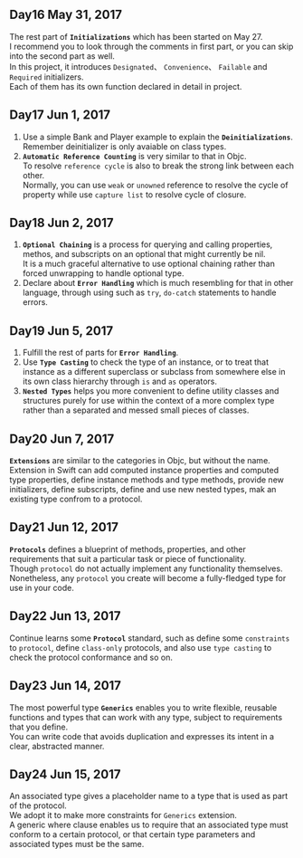 ## Day16 May 31, 2017
The rest part of **`Initializations`** which has been started on May 27.  
I recommend you to look through the comments in first part, or you can skip into
the second part as well.  
In this project, it introduces `Designated`、 `Convenience`、 `Failable` and `Required` initializers.   
Each of them has its own function declared in detail in project.

## Day17 Jun 1, 2017
1. Use a simple Bank and Player example to explain the **`Deinitializations`**.  
Remember deinitializer is only avaiable on class types.
2. **`Automatic Reference Counting`** is very similar to that in Objc.  
To resolve `reference cycle` is also to break the strong link between each other.  
Normally, you can use `weak` or `unowned` reference to resolve the cycle of property while use `capture list` to resolve cycle of closure.

## Day18 Jun 2, 2017
1. **`Optional Chaining`** is a process for querying and calling properties, methos, and subscripts on
an optional that might currently be nil.  
It is a much graceful alternative to use optional chaining rather than forced unwrapping to handle optional type.
2. Declare about **`Error Handling`** which is much resembling for that in other language, through using such as `try`, `do-catch` statements to handle errors.

## Day19 Jun 5, 2017
1. Fulfill the rest of parts for **`Error Handling`**.
2. Use **`Type Casting`** to check the type of an instance, or to treat that instance as a different superclass or subclass from somewhere else in its own class hierarchy through `is` and `as` operators.
3. **`Nested Types`** helps you more convenient to define utility classes and structures purely for use within the context of a more complex type rather than a separated and messed small pieces of classes.

## Day20 Jun 7, 2017
**`Extensions`** are similar to the categories in Objc, but without the name.  
Extension in Swift can add computed instance properties and computed type properties, define instance methods and type methods, provide new initializers, define subscripts, define and use new nested types, mak an existing type confrom to a protocol.

## Day21 Jun 12, 2017
**`Protocols`** defines a blueprint of methods, properties, and other requirements that suit a particular task or piece of functionality.  
Though `protocol` do not actually implement any functionality themselves.  
Nonetheless, any `protocol` you create will become a fully-fledged type for use in your code.

## Day22 Jun 13, 2017
Continue learns some **`Protocol`** standard, such as define some `constraints` to `protocol`, define `class-only` protocols, and also use `type casting` to check the protocol conformance and so on.

## Day23 Jun 14, 2017
The most powerful type **`Generics`** enables you to write flexible, reusable functions and types that can work with any type, subject to requirements that you define.  
You can write code that avoids duplication and expresses its intent in a clear, abstracted manner.

## Day24 Jun 15, 2017
An associated type gives a placeholder name to a type that is used as part of the protocol.  
We adopt it to make more constraints for `Generics` extension.  
A generic where clause enables us to require that an associated type must conform to a certain protocol, or that certain type parameters and associated types must be the same.

